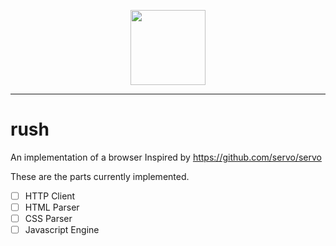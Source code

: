 <p align="center"><img src="https://user-images.githubusercontent.com/19860968/217567579-df6f98b9-addf-4cb4-9650-0038fd8f347e.svg" width="120"></p>
<hr />

# rush

An implementation of a browser
Inspired by https://github.com/servo/servo

These are the parts currently implemented.

- [ ] HTTP Client
- [ ] HTML Parser
- [ ] CSS Parser
- [ ] Javascript Engine
